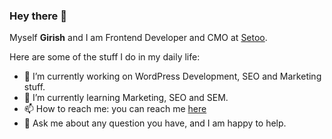 ### Hey there 👋


Myself **Girish** and I am Frontend Developer and CMO at [Setoo](https://www.setoo.co).

Here are some of the stuff I do in my daily life:

- 🔭 I’m currently working on WordPress Development, SEO and Marketing stuff.
- 🌱 I’m currently learning Marketing, SEO and SEM.
- 📫 How to reach me: you can reach me [here](girish.boke@gmail.com)
- 💬 Ask me about any question you have, and I am happy to help.

